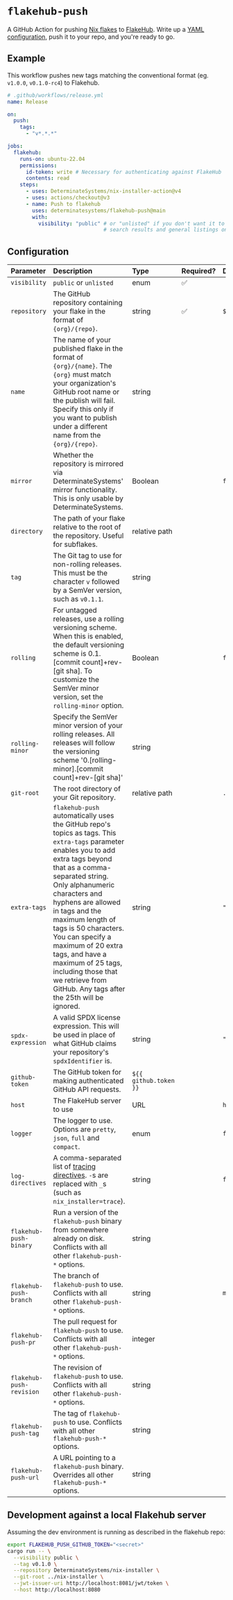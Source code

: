 # `flakehub-push`

A GitHub Action for pushing [Nix flakes][flakes] to [FlakeHub].
Write up a [YAML configuration](#configuration), push it to your repo, and you're ready to go.

## Example

This workflow pushes new tags matching the conventional format (eg.
`v1.0.0`, `v0.1.0-rc4`) to Flakehub.

```yaml
# .github/workflows/release.yml
name: Release

on:
  push:
    tags:
      - "v*.*.*"

jobs:
  flakehub:
    runs-on: ubuntu-22.04
    permissions:
      id-token: write # Necessary for authenticating against FlakeHub
      contents: read
    steps:
      - uses: DeterminateSystems/nix-installer-action@v4
      - uses: actions/checkout@v3
      - name: Push to flakehub
        uses: determinatesystems/flakehub-push@main
        with:
          visibility: "public" # or "unlisted" if you don't want it to show up in
                               # search results and general listings on flakehub.com
```

## Configuration

Parameter | Description | Type | Required? | Default
:---------|:------------|:-----|:----------|:-------
`visibility` | `public` or `unlisted` | enum | ✅ |
`repository` | The GitHub repository containing your flake in the format of `{org}/{repo}`. | string | ✅ | `${{ github.repository }}`
`name` | The name of your published flake in the format of `{org}/{name}`. The `{org}` must match your organization's GitHub root name or the publish will fail. Specify this only if you want to publish under a different name from the `{org}/{repo}`. | string | |
`mirror` | Whether the repository is mirrored via DeterminateSystems' mirror functionality. This is only usable by DeterminateSystems. | Boolean | | `false`
`directory` | The path of your flake relative to the root of the repository. Useful for subflakes. | relative path | |
`tag` | The Git tag to use for non-rolling releases. This must be the character `v` followed by a SemVer version, such as `v0.1.1`. | string | |
`rolling` | For untagged releases, use a rolling versioning scheme. When this is enabled, the default versioning scheme is 0.1.[commit count]+rev-[git sha]. To customize the SemVer minor version, set the `rolling-minor` option. | Boolean | | `false`
`rolling-minor` | Specify the SemVer minor version of your rolling releases. All releases will follow the versioning scheme '0.[rolling-minor].[commit count]+rev-[git sha]' | string | |
`git-root` | The root directory of your Git repository. | relative path | | `.`
`extra-tags` | `flakehub-push` automatically uses the GitHub repo's topics as tags. This `extra-tags` parameter enables you to add extra tags beyond that as a comma-separated string. Only alphanumeric characters and hyphens are allowed in tags and the maximum length of tags is 50 characters. You can specify a maximum of 20 extra tags, and have a maximum of 25 tags, including those that we retrieve from GitHub. Any tags after the 25th will be ignored. | string | | `""`
`spdx-expression` | A valid SPDX license expression. This will be used in place of what GitHub claims your repository's `spdxIdentifier` is. | string | | `""`
`github-token` | The GitHub token for making authenticated GitHub API requests. | `${{ github.token }}`
`host` | The FlakeHub server to use | URL | | `https://api.flakehub.com`
`logger` | The logger to use. Options are `pretty`, `json`, `full` and `compact`. | enum | | `full`
`log-directives` | A comma-separated list of [tracing directives](https://docs.rs/tracing-subscriber/latest/tracing_subscriber/filter/struct.EnvFilter.html#directives). `-`s are replaced with `_`s (such as `nix_installer=trace`). | string | | `flakehub_push=info`
`flakehub-push-binary` | Run a version of the `flakehub-push` binary from somewhere already on disk. Conflicts with all other `flakehub-push-*` options. | string | |
`flakehub-push-branch` | The branch of `flakehub-push` to use. Conflicts with all other `flakehub-push-*` options. | string | | `main`
`flakehub-push-pr` | The pull request for `flakehub-push` to use. Conflicts with all other `flakehub-push-*` options. | integer | |
`flakehub-push-revision` | The revision of `flakehub-push` to use. Conflicts with all other `flakehub-push-*` options. | string | |
`flakehub-push-tag` | The tag of `flakehub-push` to use. Conflicts with all other `flakehub-push-*` options. | string | | |
`flakehub-push-url` | A URL pointing to a `flakehub-push` binary. Overrides all other `flakehub-push-*` options. | string | | |

## Development against a local Flakehub server

Assuming the dev environment is running as described in the flakehub repo:

```bash
export FLAKEHUB_PUSH_GITHUB_TOKEN="<secret>"
cargo run -- \
  --visibility public \
  --tag v0.1.0 \
  --repository DeterminateSystems/nix-installer \
  --git-root ../nix-installer \
  --jwt-issuer-uri http://localhost:8081/jwt/token \
  --host http://localhost:8080
```

[flakehub]: https://flakehub.com
[flakes]: https://zero-to-nix.com/concepts/flakes
